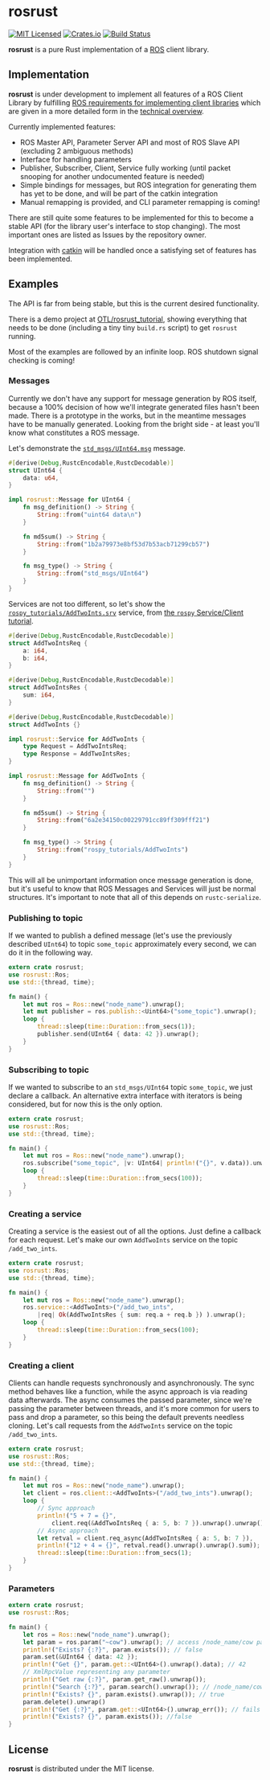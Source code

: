 # rosrust

[![MIT Licensed](https://img.shields.io/crates/l/rosrust.svg?maxAge=3600)](./LICENSE)
[![Crates.io](https://img.shields.io/crates/v/rosrust.svg?maxAge=3600)](https://crates.io/crates/rosrust)
[![Build Status](https://travis-ci.org/adnanademovic/rosrust.svg?branch=master)](https://travis-ci.org/adnanademovic/rosrust)

**rosrust** is a pure Rust implementation of a [ROS](http://www.ros.org/) client library.

## Implementation

**rosrust** is under development to implement all features of a ROS Client Library by fulfilling [ROS requirements for implementing client libraries](http://wiki.ros.org/Implementing%20Client%20Libraries) which are given in a more detailed form in the [technical overview](http://wiki.ros.org/ROS/Technical%20Overview).

Currently implemented features:
* ROS Master API, Parameter Server API and most of ROS Slave API (excluding 2 ambiguous methods)
* Interface for handling parameters
* Publisher, Subscriber, Client, Service fully working (until packet snooping for another undocumented feature is needed)
* Simple bindings for messages, but ROS integration for generating them has yet to be done, and will be part of the catkin integration
* Manual remapping is provided, and CLI parameter remapping is coming!

There are still quite some features to be implemented for this to become a stable API (for the library user's interface to stop changing). The most important ones are listed as Issues by the repository owner.

Integration with [catkin](http://www.ros.org/wiki/catkin) will be handled once a satisfying set of features has been implemented.

## Examples

The API is far from being stable, but this is the current desired functionality.

There is a demo project at [OTL/rosrust_tutorial](https://github.com/OTL/rosrust_tutorial), showing everything that needs to be done (including a tiny tiny `build.rs` script) to get `rosrust` running.

Most of the examples are followed by an infinite loop. ROS shutdown signal checking is coming!

### Messages

Currently we don't have any support for message generation by ROS itself, because a 100% decision of how we'll integrate generated files hasn't been made. There is a prototype in the works, but in the meantime messages have to be manually generated. Looking from the bright side - at least you'll know what constitutes a ROS message.

Let's demonstrate the [`std_msgs/UInt64.msg`](https://github.com/ros/std_msgs/blob/groovy-devel/msg/UInt64.msg) message.

```rust
#[derive(Debug,RustcEncodable,RustcDecodable)]
struct UInt64 {
    data: u64,
}

impl rosrust::Message for UInt64 {
    fn msg_definition() -> String {
        String::from("uint64 data\n")
    }

    fn md5sum() -> String {
        String::from("1b2a79973e8bf53d7b53acb71299cb57")
    }

    fn msg_type() -> String {
        String::from("std_msgs/UInt64")
    }
}
```

Services are not too different, so let's show the [`rospy_tutorials/AddTwoInts.srv`](https://github.com/ros/ros_tutorials/blob/kinetic-devel/rospy_tutorials/srv/AddTwoInts.srv) service, from [the `rospy` Service/Client tutorial](http://wiki.ros.org/rospy_tutorials/Tutorials/WritingServiceClient).

```rust
#[derive(Debug,RustcEncodable,RustcDecodable)]
struct AddTwoIntsReq {
    a: i64,
    b: i64,
}

#[derive(Debug,RustcEncodable,RustcDecodable)]
struct AddTwoIntsRes {
    sum: i64,
}

#[derive(Debug,RustcEncodable,RustcDecodable)]
struct AddTwoInts {}

impl rosrust::Service for AddTwoInts {
    type Request = AddTwoIntsReq;
    type Response = AddTwoIntsRes;
}

impl rosrust::Message for AddTwoInts {
    fn msg_definition() -> String {
        String::from("")
    }

    fn md5sum() -> String {
        String::from("6a2e34150c00229791cc89ff309fff21")
    }

    fn msg_type() -> String {
        String::from("rospy_tutorials/AddTwoInts")
    }
}
```

This will all be unimportant information once message generation is done, but it's useful to know that ROS Messages and Services will just be normal structures. It's important to note that all of this depends on `rustc-serialize`.

### Publishing to topic

If we wanted to publish a defined message (let's use the previously described `UInt64`) to topic `some_topic` approximately every second, we can do it in the following way.

```rust
extern crate rosrust;
use rosrust::Ros;
use std::{thread, time};

fn main() {
    let mut ros = Ros::new("node_name").unwrap();
    let mut publisher = ros.publish::<Uint64>("some_topic").unwrap();
    loop {
        thread::sleep(time::Duration::from_secs(1));
        publisher.send(UInt64 { data: 42 }).unwrap();
    }
}
```

### Subscribing to topic

If we wanted to subscribe to an `std_msgs/UInt64` topic `some_topic`, we just declare a callback. An alternative extra interface with iterators is being considered, but for now this is the only option.

```rust
extern crate rosrust;
use rosrust::Ros;
use std::{thread, time};

fn main() {
    let mut ros = Ros::new("node_name").unwrap();
    ros.subscribe("some_topic", |v: UInt64| println!("{}", v.data)).unwrap();
    loop {
        thread::sleep(time::Duration::from_secs(100));
    }
}
```

### Creating a service

Creating a service is the easiest out of all the options. Just define a callback for each request. Let's make our own `AddTwoInts` service on the topic `/add_two_ints`.

```rust
extern crate rosrust;
use rosrust::Ros;
use std::{thread, time};

fn main() {
    let mut ros = Ros::new("node_name").unwrap();
    ros.service::<AddTwoInts>("/add_two_ints",
        |req| Ok(AddTwoIntsRes { sum: req.a + req.b }) ).unwrap();
    loop {
        thread::sleep(time::Duration::from_secs(100);
    }
}
```

### Creating a client

Clients can handle requests synchronously and asynchronously. The sync method behaves like a function, while the async approach is via reading data afterwards. The async consumes the passed parameter, since we're passing the parameter between threads, and it's more common for users to pass and drop a parameter, so this being the default prevents needless cloning. Let's call requests from the `AddTwoInts` service on the topic `/add_two_ints`.

```rust
extern crate rosrust;
use rosrust::Ros;
use std::{thread, time};

fn main() {
    let mut ros = Ros::new("node_name").unwrap();
    let client = ros.client::<AddTwoInts>("/add_two_ints").unwrap();
    loop {
        // Sync approach
        println!("5 + 7 = {}",
            client.req(&AddTwoIntsReq { a: 5, b: 7 }).unwrap().unwrap().sum);
        // Async approach
        let retval = client.req_async(AddTwoIntsReq { a: 5, b: 7 }),
        println!("12 + 4 = {}", retval.read().unwrap().unwrap().sum));
        thread::sleep(time::Duration::from_secs(1);
    }
}
```

### Parameters

```rust
extern crate rosrust;
use rosrust::Ros;

fn main() {
    let ros = Ros::new("node_name").unwrap();
    let param = ros.param("~cow").unwrap(); // access /node_name/cow parameter
    println!("Exists? {:?}", param.exists()); // false
    param.set(&UInt64 { data: 42 });
    println!("Get {}", param.get::<UInt64>().unwrap().data); // 42
    // XmlRpcValue representing any parameter
    println!("Get raw {:?}", param.get_raw().unwrap());
    println!("Search {:?}", param.search().unwrap()); // /node_name/cow
    println!("Exists? {}", param.exists().unwrap()); // true
    param.delete().unwrap()
    println!("Get {:?}", param.get::<UInt64>().unwrap_err()); // fails to find
    println!("Exists? {}", param.exists()); //false
}
```

## License

**rosrust** is distributed under the MIT license.
